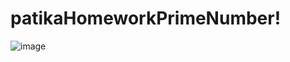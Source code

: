 # patikaHomeworkPrimeNumber!

![image](https://user-images.githubusercontent.com/69572868/199261105-1982c165-4a30-410b-9e88-6e2991b1ce12.png)

